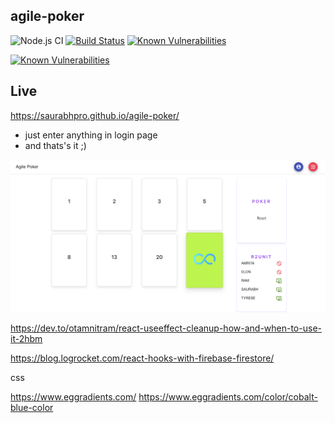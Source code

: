 ## agile-poker

![Node.js CI](https://github.com/saurabhpro/agile-poker/workflows/Node.js%20CI/badge.svg?branch=master)
[![Build Status](https://travis-ci.com/saurabhpro/agile-poker.svg?branch=master)](https://travis-ci.com/saurabhpro/agile-poker)
[![Known Vulnerabilities](https://support.snyk.io/hc/article_attachments/360007063717/uuid-cb438aa4-226e-2109-f901-c59ca233732e-en.png)](https://app.snyk.io/org/saurabhpro/project/28b5af13-51c7-4df7-bf20-f6d12359fabe)

[![Known Vulnerabilities](https://snyk.io/test/github/saurabhpro/agile-poker/badge.svg?targetFile=package.json)](https://snyk.io/test/github/saurabhpro/agile-poker?targetFile=package.json)

## Live

https://saurabhpro.github.io/agile-poker/

- just enter anything in login page
- and thats's it ;)

![app](demo/app-demo.png)

https://dev.to/otamnitram/react-useeffect-cleanup-how-and-when-to-use-it-2hbm

https://blog.logrocket.com/react-hooks-with-firebase-firestore/

css

https://www.eggradients.com/
https://www.eggradients.com/color/cobalt-blue-color
